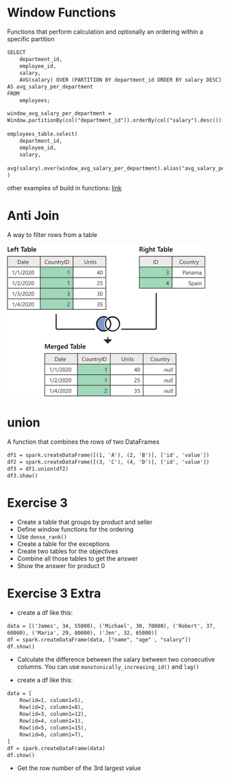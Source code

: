 # Window Functions

Functions that perform calculation and optionally an ordering within a specific partition

```
SELECT
    department_id,
    employee_id,
    salary,
    AVG(salary) OVER (PARTITION BY department_id ORDER BY salary DESC) AS avg_salary_per_department
FROM
    employees;
```

```
window_avg_salary_per_department = Window.partitionBy(col("department_id")).orderBy(col("salary").desc())

employees_table.select(
    department_id,
    employee_id,
    salary,
    avg(salary).over(window_avg_salary_per_department).alias("avg_salary_per_department")
)
```

other examples of build in functions: [link](https://sparkbyexamples.com/pyspark/pyspark-window-functions/)


# Anti Join

A way to filter rows from a table

![Anti Join](left-anti-join-operation.png)

# union

A function that combines the rows of two DataFrames

```
df1 = spark.createDataFrame([(1, 'A'), (2, 'B')], ['id', 'value'])
df2 = spark.createDataFrame([(3, 'C'), (4, 'D')], ['id', 'value'])
df3 = df1.union(df2)
df3.show()
```

# Exercise 3

- Create a table that groups by product and seller
- Define window functions for the ordering
- Use `dense_rank()`
- Create a table for the exceptions
- Create two tables for the objectives
- Combine all those tables to get the answer
- Show the answer for product 0

# Exercise 3 Extra

- create a df like this:

```
data = [('James', 34, 55000), ('Michael', 30, 70000), ('Robert', 37, 60000), ('Maria', 29, 80000), ('Jen', 32, 65000)]
df = spark.createDataFrame(data, ["name", "age" , "salary"])
df.show()
```

- Calculate the difference between the salary between two consecutive columns. You can use `monotonically_increasing_id()` and `lag()`

- create a df like this:

```
data = [
    Row(id=1, column1=5),
    Row(id=2, column1=8),
    Row(id=3, column1=12),
    Row(id=4, column1=1),
    Row(id=5, column1=15),
    Row(id=6, column1=7),
]
df = spark.createDataFrame(data)
df.show()
```

- Get the row number of the 3rd largest value

